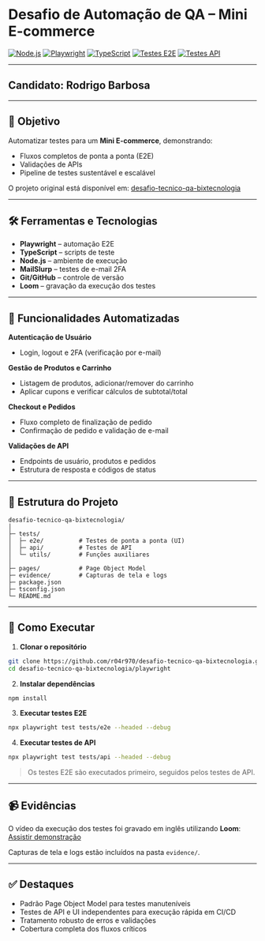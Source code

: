 # Desafio de Automação de QA – Mini E-commerce

[![Node.js](https://img.shields.io/badge/Node.js-18.x-green?logo=node.js)](https://nodejs.org/)
[![Playwright](https://img.shields.io/badge/Playwright-1.50.0-blue?logo=playwright)](https://playwright.dev/)
[![TypeScript](https://img.shields.io/badge/TypeScript-5.1-blue?logo=typescript)](https://www.typescriptlang.org/)
[![Testes E2E](https://img.shields.io/badge/Testes%20E2E-aprovados-brightgreen)](https://github.com/bixtecnologia/desafio-tecnico-qa)
[![Testes API](https://img.shields.io/badge/Testes%20API-aprovados-brightgreen)](https://github.com/bixtecnologia/desafio-tecnico-qa)

---

## Candidato: Rodrigo Barbosa

---

## 🎯 Objetivo

Automatizar testes para um **Mini E-commerce**, demonstrando:

* Fluxos completos de ponta a ponta (E2E)
* Validações de APIs
* Pipeline de testes sustentável e escalável

O projeto original está disponível em: [desafio-tecnico-qa-bixtecnologia](https://github.com/bixtecnologia/desafio-tecnico-qa)

---

## 🛠 Ferramentas e Tecnologias

* **Playwright** – automação E2E
* **TypeScript** – scripts de teste
* **Node.js** – ambiente de execução
* **MailSlurp** – testes de e-mail 2FA
* **Git/GitHub** – controle de versão
* **Loom** – gravação da execução dos testes

---

## 🔹 Funcionalidades Automatizadas

**Autenticação de Usuário**

* Login, logout e 2FA (verificação por e-mail)

**Gestão de Produtos e Carrinho**

* Listagem de produtos, adicionar/remover do carrinho
* Aplicar cupons e verificar cálculos de subtotal/total

**Checkout e Pedidos**

* Fluxo completo de finalização de pedido
* Confirmação de pedido e validação de e-mail

**Validações de API**

* Endpoints de usuário, produtos e pedidos
* Estrutura de resposta e códigos de status

---

## 📁 Estrutura do Projeto

```
desafio-tecnico-qa-bixtecnologia/
│
├─ tests/
│  ├─ e2e/          # Testes de ponta a ponta (UI)
│  ├─ api/          # Testes de API
│  └─ utils/        # Funções auxiliares
│
├─ pages/           # Page Object Model
├─ evidence/        # Capturas de tela e logs
├─ package.json
├─ tsconfig.json
└─ README.md
```

---

## 🚀 Como Executar

1. **Clonar o repositório**

```bash
git clone https://github.com/r04r970/desafio-tecnico-qa-bixtecnologia.git
cd desafio-tecnico-qa-bixtecnologia/playwright
```

2. **Instalar dependências**

```bash
npm install
```

3. **Executar testes E2E**

```bash
npx playwright test tests/e2e --headed --debug
```

4. **Executar testes de API**

```bash
npx playwright test tests/api --headed --debug
```

> Os testes E2E são executados primeiro, seguidos pelos testes de API.

---

## 📹 Evidências

O vídeo da execução dos testes foi gravado em inglês utilizando **Loom**:
[Assistir demonstração]([https://drive.google.com/drive/folders/1TfiNOnvAEAX_Roy4OTFGb87I01QAGIOH?usp=sharing](https://drive.google.com/drive/folders/1TfiNOnvAEAX_Roy4OTFGb87I01QAGIOH))

Capturas de tela e logs estão incluídos na pasta `evidence/`.

---

## ✅ Destaques

* Padrão Page Object Model para testes manuteníveis
* Testes de API e UI independentes para execução rápida em CI/CD
* Tratamento robusto de erros e validações
* Cobertura completa dos fluxos críticos

